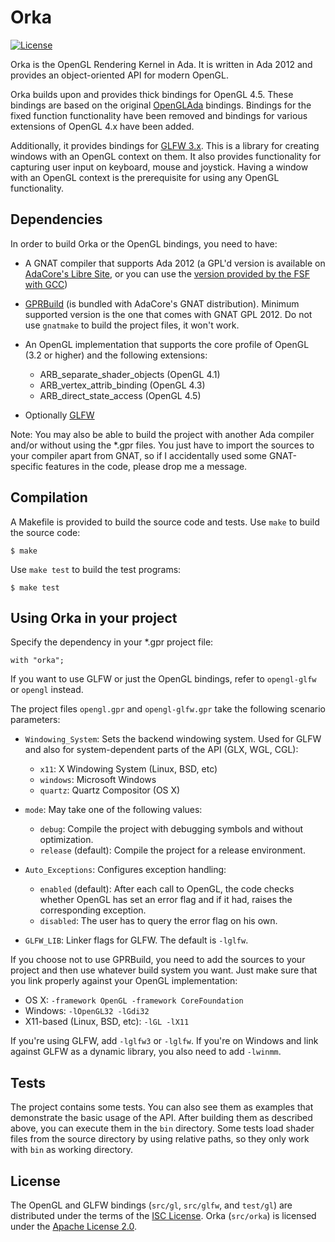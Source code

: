 Orka
====

[![License](https://img.shields.io/:license-Apache_License_2.0-blue.svg)](https://github.com/onox/orka/blob/master/LICENSE.md)

Orka is the OpenGL Rendering Kernel in Ada. It is written in Ada 2012
and provides an object-oriented API for modern OpenGL.

Orka builds upon and provides thick bindings for OpenGL 4.5. These bindings
are based on the original [OpenGLAda][url-openglada] bindings. Bindings for
the fixed function functionality have been removed and bindings for various
extensions of OpenGL 4.x have been added.

Additionally, it provides bindings for [GLFW 3.x][url-glfw]. This is a library
for creating windows with an OpenGL context on them. It also provides
functionality for capturing user input on keyboard, mouse and joystick.
Having a window with an OpenGL context is the prerequisite for using any
OpenGL functionality.

Dependencies
------------

In order to build Orka or the OpenGL bindings, you need to have:

 * A GNAT compiler that supports Ada 2012 (a GPL'd version is available
   on [AdaCore's Libre Site][url-adacore], or you can use the
   [version provided by the FSF with GCC][url-fsf])
 * [GPRBuild][url-gprbuild] (is bundled with AdaCore's GNAT distribution).
   Minimum supported version is the one that comes with GNAT GPL 2012. Do
   not use `gnatmake` to build the project files, it won't work.
 * An OpenGL implementation that supports the core profile of OpenGL (3.2 or higher)
   and the following extensions:

    - ARB\_separate\_shader\_objects (OpenGL 4.1)
    - ARB\_vertex\_attrib\_binding (OpenGL 4.3)
    - ARB\_direct\_state\_access (OpenGL 4.5)
 * Optionally [GLFW][url-glfw]

Note: You may also be able to build the project with another Ada compiler and/or
without using the \*.gpr files. You just have to import the sources to your
compiler apart from GNAT, so if I accidentally used some GNAT-specific features
in the code, please drop me a message.

Compilation
-----------

A Makefile is provided to build the source code and tests. Use `make` to build
the source code:

    $ make

Use `make test` to build the test programs:

    $ make test

Using Orka in your project
--------------------------

Specify the dependency in your \*.gpr project file:

    with "orka";

If you want to use GLFW or just the OpenGL bindings, refer to `opengl-glfw`
or `opengl` instead.

The project files `opengl.gpr` and `opengl-glfw.gpr` take the following
scenario parameters:

 * `Windowing_System`: Sets the backend windowing system. Used for GLFW and also
                       for system-dependent parts of the API (GLX, WGL, CGL):

    - `x11`: X Windowing System (Linux, BSD, etc)
    - `windows`: Microsoft Windows
    - `quartz`: Quartz Compositor (OS X)

 * `mode`: May take one of the following values:

    - `debug`: Compile the project with debugging symbols and without
      optimization.
    - `release` (default): Compile the project for a release environment.

 * `Auto_Exceptions`: Configures exception handling:

   - `enabled` (default): After each call to OpenGL, the code checks whether
     OpenGL has set an error flag and if it had, raises the corresponding
     exception.
   - `disabled`: The user has to query the error flag on his own.

 * `GLFW_LIB`: Linker flags for GLFW. The default is `-lglfw`.

If you choose not to use GPRBuild, you need to add the sources to your
project and then use whatever build system you want.
Just make sure that you link properly against your OpenGL implementation:

 * OS X: `-framework OpenGL -framework CoreFoundation`
 * Windows: `-lOpenGL32 -lGdi32`
 * X11-based (Linux, BSD, etc): `-lGL -lX11`

If you're using GLFW, add `-lglfw3` or `-lglfw`. If you're
on Windows and link against GLFW as a dynamic library, you also need to add
`-lwinmm`.

Tests
-----

The project contains some tests. You can also see them as examples
that demonstrate the basic usage of the API. After building them as described
above, you can execute them in the `bin` directory. Some tests load shader
files from the source directory by using relative paths, so they only work with
`bin` as working directory.

License
-------

The OpenGL and GLFW bindings (`src/gl`, `src/glfw`, and `test/gl`) are
distributed under the terms of the [ISC License][url-isc].
Orka (`src/orka`) is licensed under the [Apache License 2.0][url-apache].

  [url-openglada]: https://github.com/flyx/OpenGLAda
  [url-glfw]: http://www.glfw.org/
  [url-adacore]: http://libre.adacore.com/
  [url-fsf]: https://gcc.gnu.org/wiki/GNAT
  [url-gprbuild]: http://www.adacore.com/gnatpro/toolsuite/gprbuild/
  [url-isc]: https://opensource.org/licenses/ISC
  [url-apache]: https://opensource.org/licenses/Apache-2.0
